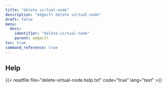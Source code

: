 ```yaml
---
title: "delete virtual-node"
description: "edgectl delete virtual-node"
draft: false
menu:
  docs:
    identifier: "delete-virtual-node"
    parent: edgectl
toc: true
command_reference: true
---
```


## Help

{{< readfile file="delete-virtual-node.help.txt" code="true" lang="text" >}}
